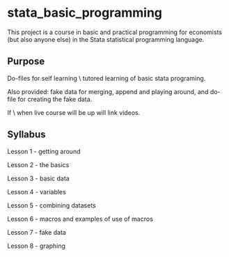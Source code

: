 # stata_basic_programming
This project is a course in basic and practical programming for economists (but also anyone else) in the Stata statistical programming language.

## Purpose
Do-files for self learning \ tutored learning of basic stata programing. 

Also provided: fake data for merging, append and playing around, and do-file for creating the fake data. 

If \ when live course will be up will link videos. 
## Syllabus
Lesson 1 - getting around

Lesson 2 - the basics

Lesson 3 - basic data

Lesson 4 - variables

Lesson 5 - combining datasets

Lesson 6 - macros and examples of use of macros

Lesson 7 - fake data

Lesson 8 - graphing
